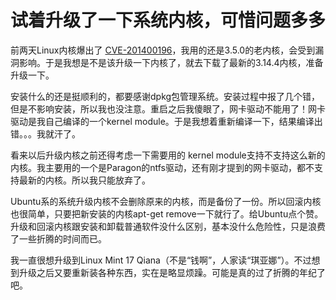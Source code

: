 试着升级了一下系统内核，可惜问题多多
==================================

前两天Linux内核爆出了 [CVE-201400196](http://cve.mitre.org/cgi-bin/cvename.cgi?name=CVE-2014-0196)，我用的还是3.5.0的老内核，会受到漏洞影响。于是我想是不是该升级一下内核了，就去下载了最新的3.14.4内核，准备升级一下。

安装什么的还是挺顺利的，都要感谢dpkg包管理系统。安装过程中报了几个错，但是不影响安装，所以我也没注意。重启之后我傻眼了，网卡驱动不能用了！网卡驱动是我自己编译的一个kernel module。于是我想着重新编译一下，结果编译出错。。。我就汗了。

看来以后升级内核之前还得考虑一下需要用的 kernel module支持不支持这么新的内核。我主要用的一个是Paragon的ntfs驱动，还有刚才提到的网卡驱动，都不支持最新的内核。所以我只能放弃了。

Ubuntu系的系统升级内核不会删除原来的内核，而是备份了一份。所以回滚内核也很简单，只要把新安装的内核apt-get remove一下就行了。给Ubuntu点个赞。升级和回滚内核跟安装和卸载普通软件没什么区别，基本没什么危险性，只是浪费了一些折腾的时间而已。

我一直很想升级到Linux Mint 17 Qiana（不是“钱啊”，人家读“琪亚娜”）。不过想到升级之后又要重新装各种东西，实在是略显烦躁。可能是真的过了折腾的年纪了吧。
